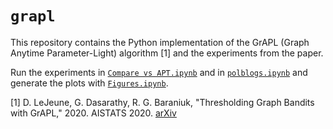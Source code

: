 # `grapl`

This repository contains the Python implementation of the GrAPL (Graph Anytime Parameter-Light) algorithm [1] and the experiments from the paper.

Run the experiments in [`Compare vs APT.ipynb`](https://github.com/dlej/grapl/blob/master/experiments/Compare%20vs%20APT.ipynb)
and in [`polblogs.ipynb`](https://github.com/dlej/grapl/blob/master/experiments/polblogs.ipynb)
and generate the plots with [`Figures.ipynb`](https://github.com/dlej/grapl/blob/master/experiments/Figures.ipynb).

[1] D. LeJeune, G. Dasarathy, R. G. Baraniuk, "Thresholding Graph Bandits with GrAPL," 2020. AISTATS 2020. [arXiv](https://arxiv.org/abs/1905.09190)
